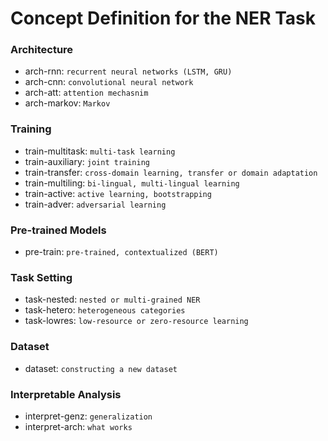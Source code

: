# Concept Definition for the NER Task

### Architecture
* arch-rnn: `recurrent neural networks (LSTM, GRU)`
* arch-cnn:	`convolutional neural network`
* arch-att:	`attention mechasnim`
* arch-markov:	`Markov`

### Training
* train-multitask:	`multi-task learning`
* train-auxiliary:	`joint training`
* train-transfer:	`cross-domain learning, transfer or domain adaptation`
* train-multiling:	`bi-lingual, multi-lingual learning`
* train-active:	`active learning, bootstrapping`
* train-adver:	`adversarial learning`

### Pre-trained Models
* pre-train: `pre-trained, contextualized (BERT)`

### Task Setting
* task-nested:	`nested or multi-grained NER`
* task-hetero:	`heterogeneous categories`
* task-lowres:	`low-resource or zero-resource learning`

### Dataset
* dataset:	`constructing a new dataset`

### Interpretable Analysis
* interpret-genz:	`generalization`
* interpret-arch:	`what works`